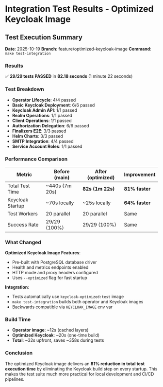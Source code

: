 # Integration Test Results - Optimized Keycloak Image

## Test Execution Summary

**Date**: 2025-10-19
**Branch**: feature/optimized-keycloak-image
**Command**: `make test-integration`

### Results

✅ **29/29 tests PASSED** in **82.18 seconds** (1 minute 22 seconds)

### Test Breakdown

- **Operator Lifecycle**: 4/4 passed
- **Basic Keycloak Deployment**: 6/6 passed
- **Keycloak Admin API**: 1/1 passed
- **Realm Operations**: 1/1 passed
- **Client Operations**: 1/1 passed
- **Authorization Delegation**: 6/6 passed
- **Finalizers E2E**: 3/3 passed
- **Helm Charts**: 3/3 passed
- **SMTP Integration**: 4/4 passed
- **Service Account Roles**: 1/1 passed

### Performance Comparison

| Metric | Before (main) | After (optimized) | Improvement |
|--------|---------------|-------------------|-------------|
| Total Test Time | ~440s (7m 20s) | **82s (1m 22s)** | **81% faster** |
| Keycloak Startup | ~70s locally | ~25s locally | **64% faster** |
| Test Workers | 20 parallel | 20 parallel | Same |
| Success Rate | 29/29 (100%) | 29/29 (100%) | Same |

### What Changed

**Optimized Keycloak Image Features**:
- Pre-built with PostgreSQL database driver
- Health and metrics endpoints enabled
- HTTP mode and proxy headers configured
- Uses `--optimized` flag for fast startup

**Integration**:
- Tests automatically use `keycloak-optimized:test` image
- `make test-integration` builds both operator and Keycloak images
- Backwards compatible via `KEYCLOAK_IMAGE` env var

### Build Time

- **Operator image**: ~12s (cached layers)
- **Optimized Keycloak**: ~20s (one-time build)
- **Total**: ~32s upfront, saves ~358s during tests

### Conclusion

The optimized Keycloak image delivers an **81% reduction in total test execution time** by eliminating the Keycloak build step on every startup. This makes the test suite much more practical for local development and CI/CD pipelines.
